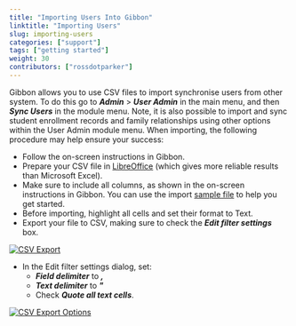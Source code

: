 ```yaml
---
title: "Importing Users Into Gibbon"
linktitle: "Importing Users"
slug: importing-users
categories: ["support"]
tags: ["getting started"]
weight: 30
contributors: ["rossdotparker"]
---
```


Gibbon allows you to use CSV files to import synchronise users from other system. To do this go to ___Admin___ > ___User Admin___ in the main menu, and then ___Sync Users___ in the module menu. Note, it is also possible to import and sync student enrollment records and family relationships using other options within the User Admin module menu. When importing, the following procedure may help ensure your success:

*   Follow the on-screen instructions in Gibbon.
*   Prepare your CSV file in [LibreOffice](https://www.libreoffice.org/) (which gives more reliable results than Microsoft Excel).
*   Make sure to include all columns, as shown in the on-screen instructions in Gibbon. You can use the import [sample file](https://gibbonedu.org/wp-content/uploads/2015/05/users1.ods) to help you get started.
*   Before importing, highlight all cells and set their format to Text.
*   Export your file to CSV, making sure to check the ___Edit filter settings___ box.

[![CSV Export](https://gibbonedu.org/wp-content/uploads/2015/05/CSV-Export.png)](https://gibbonedu.org/wp-content/uploads/2015/05/CSV-Export.png)

*   In the Edit filter settings dialog, set:
    *   ___Field delimiter___ to ___,___
    *   ___Text delimiter___ to ___"___
    *   Check ___Quote all text cells___.

[![CSV Export Options](https://gibbonedu.org/wp-content/uploads/2015/05/CSV-Export-Options.png)](https://gibbonedu.org/wp-content/uploads/2015/05/CSV-Export-Options.png)
